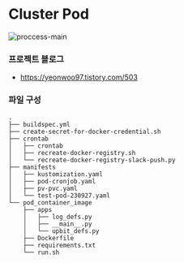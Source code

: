 # Cluster Pod

![proccess-main](https://github.com/cyaninn-entj/github-pyupbit-autotrade-with-aws-v2/assets/83701837/a6cd9b86-6b0e-4a49-bcaf-f89b72e50d8c)

### 프로젝트 블로그
- <https://yeonwoo97.tistory.com/503>

### 파일 구성

```
.
├── buildspec.yml
├── create-secret-for-docker-credential.sh
├── crontab
│   ├── crontab
│   ├── recreate-docker-registry.sh
│   └── recreate-docker-registry-slack-push.py
├── manifests
│   ├── kustomization.yaml
│   ├── pod-cronjob.yaml
│   ├── pv-pvc.yaml
│   └── test-pod-230927.yaml
└── pod_container_image
    ├── apps
    │   ├── log_defs.py
    │   ├── __main__.py
    │   └── upbit_defs.py
    ├── Dockerfile
    ├── requirements.txt
    └── run.sh
```


